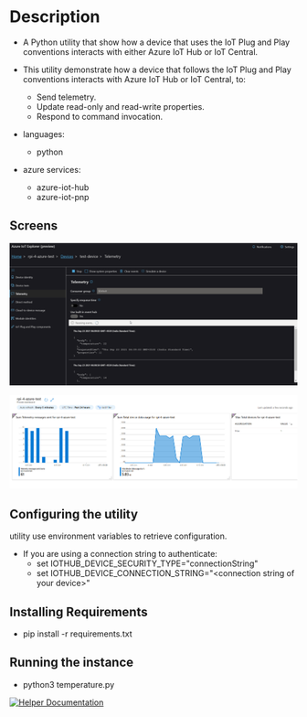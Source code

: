 # Description 
* A Python utility that show how a device that uses the IoT Plug and Play conventions interacts with either Azure IoT Hub or IoT Central.
* This utility demonstrate how a device that follows the IoT Plug and Play conventions interacts with Azure IoT Hub or IoT Central, to:

  * Send telemetry.
  * Update read-only and read-write properties.
  * Respond to command invocation.

* languages:
  * python
* azure services:
  * azure-iot-hub
  * azure-iot-pnp

## Screens

![1 screen](/screenshots/1.ico) 

![2 screen](/screenshots/3.ico) 

## Configuring the utility

utility use environment variables to retrieve configuration.

* If you are using a connection string to authenticate:
  * set IOTHUB_DEVICE_SECURITY_TYPE="connectionString"
  * set IOTHUB_DEVICE_CONNECTION_STRING="\<connection string of your device\>"

## Installing Requirements
* pip install -r requirements.txt

## Running the instance
* python3 temperature.py

[![Helper Documentation](../../doc/images/docs-link-buttons/azure-documentation.svg)](https://docs.microsoft.com/azure/iot-develop/)

